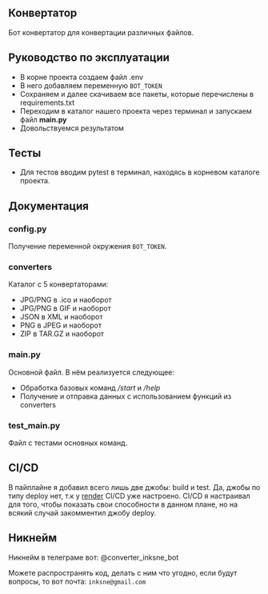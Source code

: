 ## Конвертатор

Бот конвертатор для конвертации различных файлов.

## Руководство по эксплуатации

- В корне проекта создаем файл .env
- В него добавляем переменную ```BOT_TOKEN```
- Сохраняем и далее скачиваем все пакеты, которые перечислены в requirements.txt
- Переходим в каталог нашего проекта через терминал и запускаем файл **main.py**
- Довольствуемся результатом

## Тесты

- Для тестов вводим pytest в терминал, находясь в корневом каталоге проекта.

## Документация

### config.py

Получение переменной окружения ```BOT_TOKEN```.

### converters

Каталог с 5 конвертаторами:

- JPG/PNG в .ico и наоборот
- JPG/PNG в GIF и наоборот
- JSON в XML и наоборот
- PNG в JPEG и наоборот
- ZIP в TAR.GZ и наоборот

### main.py

Основной файл. В нём реализуется следующее:

- Обработка базовых команд */start* и */help*
- Получение и отправка данных с использованием функций из converters

### test_main.py

Файл с тестами основных команд.

## CI/CD

В пайплайне я добавил всего лишь две джобы: build и test.
Да, джобы по типу deploy нет, т.к у [render](https://render.com/) CI/CD уже настроено.
CI/CD я настраивал для того, чтобы показать свои способности в данном плане, но на всякий случай закомментил джобу deploy.


## Никнейм

Никнейм в телеграме вот: @converter_inksne_bot

Можете распространять код, делать с ним что угодно, если будут вопросы, то вот почта:
```inksne@gmail.com```
